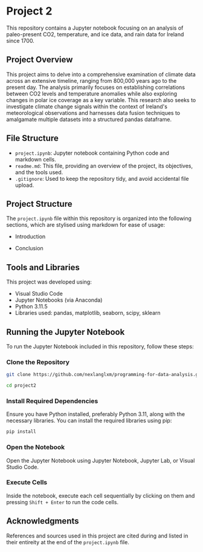 # Project 2

This repository contains a Jupyter notebook focusing on an analysis of paleo-present CO2, temperature, and ice data, and rain data for Ireland since 1700.

## Project Overview

This project aims to delve into a comprehensive examination of climate data across an extensive timeline, ranging from 800,000 years ago to the present day. The analysis primarily focuses on establishing correlations between CO2 levels and temperature anomalies while also exploring changes in polar ice coverage as a key variable. This research also seeks to investigate climate change signals within the context of Ireland's meteorological observations and harnesses data fusion techniques to amalgamate multiple datasets into a structured pandas dataframe.

## File Structure

- `project.ipynb`: Jupyter notebook containing Python code and markdown cells.
- `readme.md`: This file, providing an overview of the project, its objectives, and the tools used.
- `.gitignore`: Used to keep the repository tidy, and avoid accidental file upload.

## Project Structure

The `project.ipynb` file within this repository is organized into the following sections, which are stylised using markdown for ease of usage:

- Introduction

- Conclusion

## Tools and Libraries

This project was developed using:

- Visual Studio Code
- Jupyter Notebooks (via Anaconda)
- Python 3.11.5
- Libraries used: pandas, matplotlib, seaborn, scipy, sklearn

## Running the Jupyter Notebook

To run the Jupyter Notebook included in this repository, follow these steps:

### Clone the Repository

```bash
git clone https://github.com/nexlanglxm/programming-for-data-analysis.git
```

```bash
cd project2
```

### Install Required Dependencies

Ensure you have Python installed, preferably Python 3.11, along with the necessary libraries. You can install the required libraries using pip:

```bash
pip install 
```

### Open the Notebook

Open the Jupyter Notebook using Jupyter Notebook, Jupyter Lab, or Visual Studio Code.

### Execute Cells

Inside the notebook, execute each cell sequentially by clicking on them and pressing `Shift + Enter` to run the code cells.

## Acknowledgments

References and sources used in this project are cited during and listed in their entireity at the end of the `project.ipynb` file.
